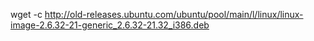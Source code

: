
 wget -c http://old-releases.ubuntu.com/ubuntu/pool/main/l/linux/linux-image-2.6.32-21-generic_2.6.32-21.32_i386.deb

